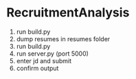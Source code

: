 # RecruitmentAnalysis

1. run build.py
2. dump resumes in resumes folder
3. run build.py
4. run server.py (port 5000)
5. enter jd and submit
6. confirm output
